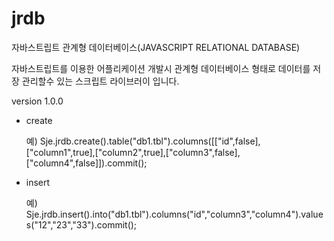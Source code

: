 # jrdb

자바스트립트 관계형 데이터베이스(JAVASCRIPT RELATIONAL DATABASE)

자바스트립트를 이용한 어플리케이션 개발시 관계형 데이터베이스 형태로 데이터를
저장 관리할수 있는 스크립트 라이브러이 입니다.


version 1.0.0

- create

  예) Sje.jrdb.create().table("db1.tbl").columns([["id",false],["column1",true],["column2",true],["column3",false],["column4",false]]).commit();

- insert

  예) Sje.jrdb.insert().into("db1.tbl").columns("id","column3","column4").values("12","23","33").commit();


